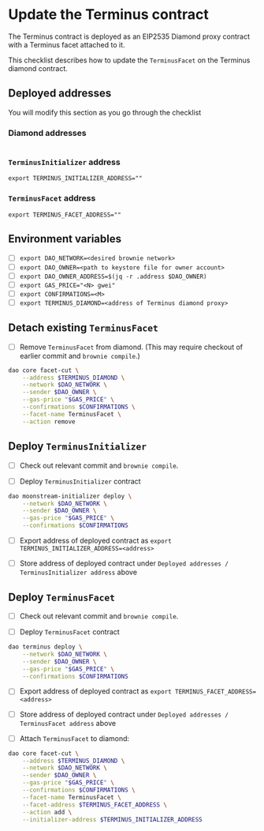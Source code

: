 # Update the Terminus contract

The Terminus contract is deployed as an EIP2535 Diamond proxy contract with a Terminus facet attached to it.

This checklist describes how to update the `TerminusFacet` on the Terminus diamond contract.

## Deployed addresses

You will modify this section as you go through the checklist

### Diamond addresses

```json
```

### `TerminusInitializer` address

```
export TERMINUS_INITIALIZER_ADDRESS=""
```


### `TerminusFacet` address

```
export TERMINUS_FACET_ADDRESS=""
```

## Environment variables

- [ ] `export DAO_NETWORK=<desired brownie network>`
- [ ] `export DAO_OWNER=<path to keystore file for owner account>`
- [ ] `export DAO_OWNER_ADDRESS=$(jq -r .address $DAO_OWNER)`
- [ ] `export GAS_PRICE="<N> gwei"`
- [ ] `export CONFIRMATIONS=<M>`
- [ ] `export TERMINUS_DIAMOND=<address of Terminus diamond proxy>`

## Detach existing `TerminusFacet`

- [ ] Remove `TerminusFacet` from diamond. (This may require checkout of earlier commit and `brownie compile`.)

```bash
dao core facet-cut \
    --address $TERMINUS_DIAMOND \
    --network $DAO_NETWORK \
    --sender $DAO_OWNER \
    --gas-price "$GAS_PRICE" \
    --confirmations $CONFIRMATIONS \
    --facet-name TerminusFacet \
    --action remove
```

## Deploy `TerminusInitializer`

- [ ] Check out relevant commit and `brownie compile`.

- [ ] Deploy `TerminusInitializer` contract

```bash
dao moonstream-initializer deploy \
    --network $DAO_NETWORK \
    --sender $DAO_OWNER \
    --gas-price "$GAS_PRICE" \
    --confirmations $CONFIRMATIONS
```

- [ ] Export address of deployed contract as `export TERMINUS_INITIALIZER_ADDRESS=<address>`

- [ ] Store address of deployed contract under `Deployed addresses / TerminusInitializer address` above


## Deploy `TerminusFacet`

- [ ] Check out relevant commit and `brownie compile`.

- [ ] Deploy `TerminusFacet` contract

```bash
dao terminus deploy \
    --network $DAO_NETWORK \
    --sender $DAO_OWNER \
    --gas-price "$GAS_PRICE" \
    --confirmations $CONFIRMATIONS
```

- [ ] Export address of deployed contract as `export TERMINUS_FACET_ADDRESS=<address>`

- [ ] Store address of deployed contract under `Deployed addresses / TerminusFacet address` above

- [ ] Attach `TerminusFacet` to diamond:

```bash
dao core facet-cut \
    --address $TERMINUS_DIAMOND \
    --network $DAO_NETWORK \
    --sender $DAO_OWNER \
    --gas-price "$GAS_PRICE" \
    --confirmations $CONFIRMATIONS \
    --facet-name TerminusFacet \
    --facet-address $TERMINUS_FACET_ADDRESS \
    --action add \
    --initializer-address $TERMINUS_INITIALIZER_ADDRESS
```
